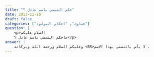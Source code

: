 ```yaml
---
title: "حكم التسمي باسم عادل ؟"
date: 2013-11-26
draft: false
categories: ["فتاوى", "احكام المولود"]
question: |
    <p>السلام عليكم 
    ماحكم التسمي باسم عادل ؟</p>
answer: |
    وعليكم السلام ورحمة الله وبركاته <BR>لا بأس بالتسمي بهذا الاسم .
---
```


